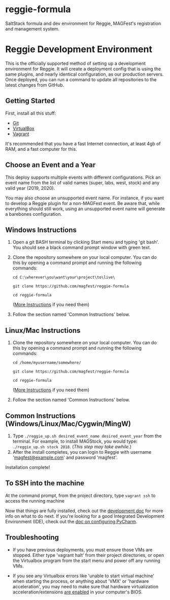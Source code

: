 # reggie-formula

SaltStack formula and dev environment for Reggie, MAGFest's registration
and management system.


# Reggie Development Environment

This is the officially supported method of setting up a development
environment for Reggie. It will create a deployment config that is using
the same plugins, and nearly identical configuration, as our production
servers. Once deployed, you can run a command to update all repositories
to the latest changes from GitHub.


## Getting Started

First, install all this stuff:

* [Git](https://git-scm.com)
* [VirtualBox](https://www.virtualbox.org/wiki/Downloads)
* [Vagrant](https://www.vagrantup.com/downloads.html)

It's recommended that you have a fast Internet connection, at least
4gb of RAM, and a fast computer for this.


## Choose an Event and a Year

This deploy supports multiple events with different configurations. Pick
an event name from the list of valid names (super, labs, west, stock)
and any valid year (2019, 2020).

You may also choose an unsupported event name. For instance, if you want
to develop a Reggie plugin for a non-MAGFest event. Be aware that, while
everything should still work, using an unsupported event name will
generate a barebones configuration.


## Windows Instructions

1. Open a git BASH terminal by clicking Start menu and typing 'git bash'.
   You should see a black command prompt window with green text.

2. Clone the repository somewhere on your local computer. You can do this
   by opening a command prompt and running the following commands:
   ```
   cd C:\wherever\you\want\your\project\to\live\

   git clone https://github.com/magfest/reggie-formula

   cd reggie-formula
   ```
   ([More Instructions](https://help.github.com/articles/cloning-a-repository/) if you need them)

3. Follow the section named 'Common Instructions' below.


##  Linux/Mac Instructions

1. Clone the repository somewhere on your local computer. You can do this
   by opening a command prompt and running the following commands:
   ```
   cd /home/myusername/somewhere/

   git clone https://github.com/magfest/reggie-formula

   cd reggie-formula
   ```
   ([More Instructions](https://help.github.com/articles/cloning-a-repository/) if you need them)

2. Follow the section named 'Common Instructions' below.


## Common Instructions (Windows/Linux/Mac/Cygwin/MingW)

1. Type `./reggie_up.sh desired_event_name desired_event_year` from the terminal.
   For example, to install MAGStock, you would type: `./reggie_up.sh stock 2018`.
   (_This step may take awhile._)
2. After the install completes, you can login to Reggie with
   username 'magfest@example.com' and password 'magfest'.

Installation complete!


## To SSH into the machine

At the command prompt, from the project directory, type `vagrant ssh` to
access the running machine

Now that things are fully installed, check out the [development doc](DEVELOPMENT.md)
for more info on what to do next. If you're looking for a good Integrated
Development Environment (IDE), check out the
[doc on configuring PyCharm](PYCHARM.md).


## Troubleshooting

* If you have previous deployments, you must ensure those VMs are stopped.
  Either type 'vagrant halt' from their project directories, or open the
  Virtualbox program from the start menu and power off any running VMs.

* If you see any Virtualbox errors like 'unable to start virtual machine'
  when starting the process, or anything about 'VMX' or 'hardware acceleration',
  you may need to make sure that hardware virtualization acceleration/extensions
  [are enabled](https://www.google.com/webhp?sourceid=chrome-instant&ion=1&espv=2&ie=UTF-8#q=virtualbox%20vtx%20disabled%20in%20bios)
  in your computer's BIOS.
